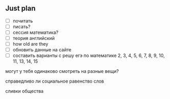 ## Just plan
- [ ] почитать 
- [ ] писать?
- [ ] сессия математика?
- [ ] теория английский
- [ ] how old are they
- [ ] обновить данные на сайте 
- [ ] составить варианты с решу егэ по математике
	2, 3, 4, 5, 6, 7, 8, 9, 10, 11, 13, 14, 15

могут у тебя одинаково смотреть на разные вещи?

справедливо ли социальное равенство слов

сливки общества
